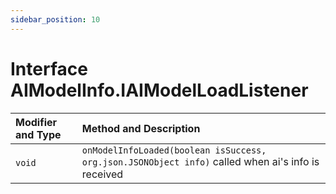 ```yaml
---
sidebar_position: 10
---
```


# Interface AIModelInfo.IAIModelLoadListener

| Modifier and Type | Method and Description                                       |
| :---------------- | :----------------------------------------------------------- |
| `void`            | `onModelInfoLoaded(boolean isSuccess, org.json.JSONObject info)` called when ai's info is received |
